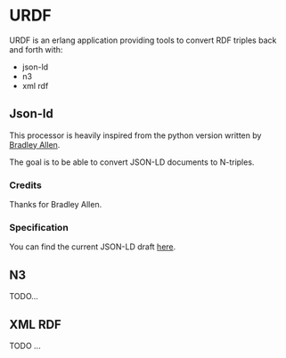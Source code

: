 # URDF

URDF is an erlang application providing tools to convert RDF triples back and forth with:
- json-ld
- n3
- xml rdf

## Json-ld

This processor is heavily inspired from the python version written by [Bradley Allen](https://github.com/bradleypallen/json_ld_processor).

The goal is to be able to convert JSON-LD documents to N-triples.

### Credits
Thanks for Bradley Allen.

### Specification
You can find the current JSON-LD draft [here](http://json-ld.org/spec/latest/).

## N3

TODO...

## XML RDF

TODO ...

